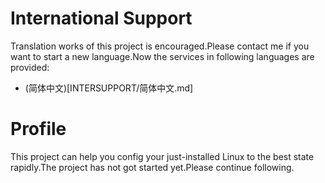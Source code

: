 # International Support
Translation works of this project is encouraged.Please contact me if you want to start a new language.Now the services in following languages are provided:

* (简体中文)[INTERSUPPORT/简体中文.md]

# Profile

This project can help you config your just-installed Linux to the best state rapidly.The project has not got started yet.Please continue following.

